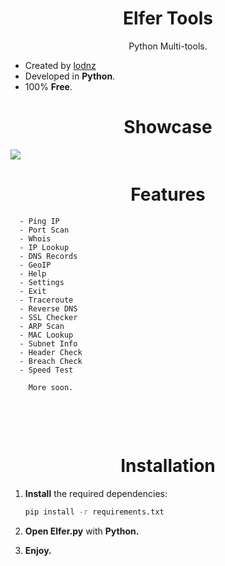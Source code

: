 <h1 align="center">Elfer Tools</h1>

<p align="center">
Python Multi-tools.
  
  - Created by <a href="guns.lol/lodnz">lodnz</a><br>
  - Developed in <strong>Python</strong>.<br>
  - 100% <strong>Free</strong>.<br>

<h1 align="center">Showcase</h1>
  <img align="center" src="Elfer-Tools-main/Img/ElferUI.png"
</p>

<p>
  
<h1 align="center">Features</h1>
<p>
   
```
  - Ping IP
  - Port Scan
  - Whois
  - IP Lookup
  - DNS Records
  - GeoIP
  - Help
  - Settings
  - Exit
  - Traceroute
  - Reverse DNS
  - SSL Checker
  - ARP Scan
  - MAC Lookup
  - Subnet Info
  - Header Check
  - Breach Check
  - Speed Test

    More soon.


```
<br><br>
</p>

<h1 align="center">Installation</h1>

1. **Install** the required dependencies:
   ```bash
   pip install -r requirements.txt
   ```
2. **Open Elfer.py** with **Python.**

3. **Enjoy.**
